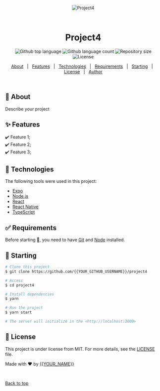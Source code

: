 <div align="center" id="top"> 
  <img src="./.github/app.gif" alt="Project4" />

  &#xa0;

  <!-- <a href="https://project4.netlify.app">Demo</a> -->
</div>

<h1 align="center">Project4</h1>

<p align="center">
  <img alt="Github top language" src="https://img.shields.io/github/languages/top/{{YOUR_GITHUB_USERNAME}}/project4?color=56BEB8">

  <img alt="Github language count" src="https://img.shields.io/github/languages/count/{{YOUR_GITHUB_USERNAME}}/project4?color=56BEB8">

  <img alt="Repository size" src="https://img.shields.io/github/repo-size/{{YOUR_GITHUB_USERNAME}}/project4?color=56BEB8">

  <img alt="License" src="https://img.shields.io/github/license/{{YOUR_GITHUB_USERNAME}}/project4?color=56BEB8">

  <!-- <img alt="Github issues" src="https://img.shields.io/github/issues/{{YOUR_GITHUB_USERNAME}}/project4?color=56BEB8" /> -->

  <!-- <img alt="Github forks" src="https://img.shields.io/github/forks/{{YOUR_GITHUB_USERNAME}}/project4?color=56BEB8" /> -->

  <!-- <img alt="Github stars" src="https://img.shields.io/github/stars/{{YOUR_GITHUB_USERNAME}}/project4?color=56BEB8" /> -->
</p>

<!-- Status -->

<!-- <h4 align="center"> 
	🚧  Project4 🚀 Under construction...  🚧
</h4> 

<hr> -->

<p align="center">
  <a href="#dart-about">About</a> &#xa0; | &#xa0; 
  <a href="#sparkles-features">Features</a> &#xa0; | &#xa0;
  <a href="#rocket-technologies">Technologies</a> &#xa0; | &#xa0;
  <a href="#white_check_mark-requirements">Requirements</a> &#xa0; | &#xa0;
  <a href="#checkered_flag-starting">Starting</a> &#xa0; | &#xa0;
  <a href="#memo-license">License</a> &#xa0; | &#xa0;
  <a href="https://github.com/{{YOUR_GITHUB_USERNAME}}" target="_blank">Author</a>
</p>

<br>

## :dart: About ##

Describe your project

## :sparkles: Features ##

:heavy_check_mark: Feature 1;\
:heavy_check_mark: Feature 2;\
:heavy_check_mark: Feature 3;

## :rocket: Technologies ##

The following tools were used in this project:

- [Expo](https://expo.io/)
- [Node.js](https://nodejs.org/en/)
- [React](https://pt-br.reactjs.org/)
- [React Native](https://reactnative.dev/)
- [TypeScript](https://www.typescriptlang.org/)

## :white_check_mark: Requirements ##

Before starting :checkered_flag:, you need to have [Git](https://git-scm.com) and [Node](https://nodejs.org/en/) installed.

## :checkered_flag: Starting ##

```bash
# Clone this project
$ git clone https://github.com/{{YOUR_GITHUB_USERNAME}}/project4

# Access
$ cd project4

# Install dependencies
$ yarn

# Run the project
$ yarn start

# The server will initialize in the <http://localhost:3000>
```

## :memo: License ##

This project is under license from MIT. For more details, see the [LICENSE](LICENSE.md) file.


Made with :heart: by <a href="https://github.com/{{YOUR_GITHUB_USERNAME}}" target="_blank">{{YOUR_NAME}}</a>

&#xa0;

<a href="#top">Back to top</a>
